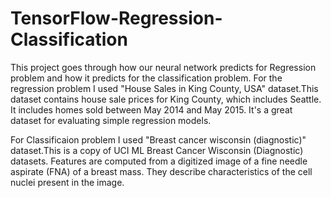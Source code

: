 # TensorFlow-Regression-Classification
This project goes through how our neural network predicts for Regression problem and how it predicts for the classification problem. 
For the regression problem I used "House Sales in King County, USA" dataset.This dataset contains house sale prices for King County, which includes Seattle. It includes homes sold between May 2014 and May 2015.
It's a great dataset for evaluating simple regression models.

For Classificaion problem I used "Breast cancer wisconsin (diagnostic)" dataset.This is a copy of UCI ML Breast Cancer Wisconsin (Diagnostic) datasets.
Features are computed from a digitized image of a fine needle aspirate (FNA) of a breast mass. They describe characteristics of the cell nuclei present in the image.

